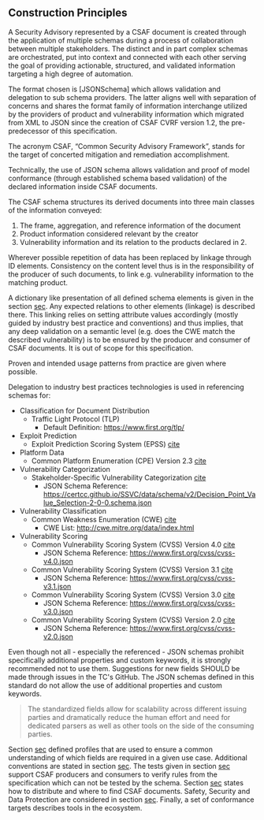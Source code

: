 ## Construction Principles

A Security Advisory represented by a CSAF document is created through the application of multiple schemas during a
process of collaboration between multiple stakeholders.
The distinct and in part complex schemas are orchestrated, put into context and connected with each other serving
the goal of providing actionable, structured, and validated information targeting a high degree of automation.

The format chosen is [JSONSchema] which allows validation and delegation to sub schema providers.
The latter aligns well with separation of concerns and shares the format family of information interchange utilized by
the providers of product and vulnerability information which migrated from XML to JSON since the creation of CSAF CVRF version 1.2,
the pre-predecessor of this specification.

The acronym CSAF, “Common Security Advisory Framework”, stands for the target of concerted mitigation and remediation accomplishment.

Technically, the use of JSON schema allows validation and proof of model conformance (through established schema based validation)
of the declared information inside CSAF documents.

The CSAF schema structures its derived documents into three main classes of the information conveyed:

1. The frame, aggregation, and reference information of the document
2. Product information considered relevant by the creator
3. Vulnerability information and its relation to the products declared in 2.

Wherever possible repetition of data has been replaced by linkage through ID elements.
Consistency on the content level thus is in the responsibility of the producer of such documents,
to link e.g. vulnerability information to the matching product.

A dictionary like presentation of all defined schema elements is given in the section [sec](#schema-elements).
Any expected relations to other elements (linkage) is described there. This linking relies on setting attribute values accordingly
(mostly guided by industry best practice and conventions) and thus implies,
that any deep validation on a semantic level (e.g. does the CWE match the described vulnerability)
is to be ensured by the producer and consumer of CSAF documents.
It is out of scope for this specification.

Proven and intended usage patterns from practice are given where possible.

Delegation to industry best practices technologies is used in referencing schemas for:

* Classification for Document Distribution
  * Traffic Light Protocol (TLP)
    * Default Definition: https://www.first.org/tlp/
* Exploit Prediction
  * Exploit Prediction Scoring System (EPSS) [cite](#EPSS)
* Platform Data
  * Common Platform Enumeration (CPE) Version 2.3 [cite](#CPE23-N)
* Vulnerability Categorization
  * Stakeholder-Specific Vulnerability Categorization [cite](#SSVC)
    * JSON Schema Reference: https://certcc.github.io/SSVC/data/schema/v2/Decision_Point_Value_Selection-2-0-0.schema.json
* Vulnerability Classification
  * Common Weakness Enumeration (CWE) [cite](#CWE)
    * CWE List: http://cwe.mitre.org/data/index.html
* Vulnerability Scoring
  * Common Vulnerability Scoring System (CVSS) Version 4.0 [cite](#CVSS40)
    * JSON Schema Reference: https://www.first.org/cvss/cvss-v4.0.json
  * Common Vulnerability Scoring System (CVSS) Version 3.1 [cite](#CVSS31)
    * JSON Schema Reference: https://www.first.org/cvss/cvss-v3.1.json
  * Common Vulnerability Scoring System (CVSS) Version 3.0 [cite](#CVSS30)
    * JSON Schema Reference: https://www.first.org/cvss/cvss-v3.0.json
  * Common Vulnerability Scoring System (CVSS) Version 2.0 [cite](#CVSS2)
    * JSON Schema Reference: https://www.first.org/cvss/cvss-v2.0.json

Even though not all - especially the referenced - JSON schemas prohibit specifically additional properties and custom keywords,
it is strongly recommended not to use them. Suggestions for new fields SHOULD be made through issues in the TC's GitHub.
The JSON schemas defined in this standard do not allow the use of additional properties and custom keywords.

> The standardized fields allow for scalability across different issuing parties and dramatically reduce the human effort and
> need for dedicated parsers as well as other tools on the side of the consuming parties.

Section [sec](#profiles) defined profiles that are used to ensure a common understanding of which fields are required in a given use case.
Additional conventions are stated in section [sec](#additional-conventions).
The tests given in section [sec](#tests) support CSAF producers and
consumers to verify rules from the specification which can not be tested by the schema.
Section [sec](#distributing-csaf-documents) states how to distribute and where to find CSAF documents.
Safety, Security and Data Protection are considered in section [sec](#safety-security-and-data-protection-considerations).
Finally, a set of conformance targets describes tools in the ecosystem.
